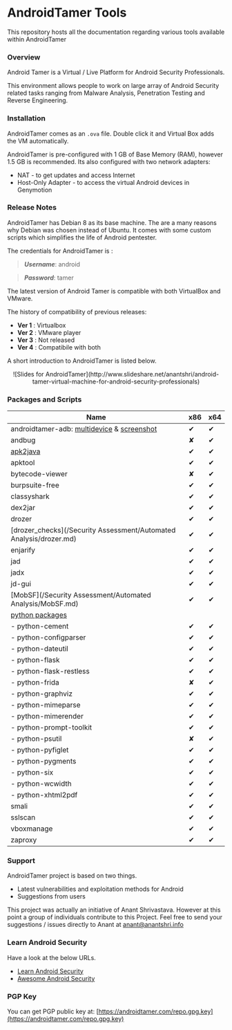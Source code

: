 # AndroidTamer Tools

This repository hosts all the documentation regarding various tools available within AndroidTamer

### Overview

Android Tamer is a Virtual / Live Platform for Android Security Professionals.

This environment allows people to work on large array of Android Security related tasks ranging from Malware Analysis, Penetration Testing and Reverse Engineering.

### Installation

AndroidTamer comes as an `.ova` file. Double click it and Virtual Box adds the VM automatically.

AndroidTamer is pre-configured with 1 GB of Base Memory (RAM), however 1.5 GB is recommended. Its also configured with two network adapters:

- NAT - to get updates and access Internet
- Host-Only Adapter - to access the virtual Android devices in Genymotion

### Release Notes

AndroidTamer has Debian 8 as its base machine. The are a many reasons why Debian was chosen instead of Ubuntu. It comes with some custom scripts which simplifies the life of Android pentester.

The credentials for AndroidTamer is :

> ***Username***: android

> ***Password***: tamer

The latest version of Android Tamer is compatible with both VirtualBox and VMware.

The history of compatibility of previous releases:

- **Ver 1** : Virtualbox
- **Ver 2** : VMware player
- **Ver 3** : Not released
- **Ver 4** : Compatibile with both

A short introduction to AndroidTamer is listed below.

<center>
![Slides for AndroidTamer](http://www.slideshare.net/anantshri/android-tamer-virtual-machine-for-android-security-professionals)
</center>

### Packages and Scripts

Name | x86 | x64
--- | --- | ---
androidtamer-adb: [multidevice](/General/multi_devices) & [screenshot](/General/screenshot.md) | &#10004; | &#10004;
andbug | &#x2718; | &#10004;
[apk2java](/General/decompile.md) | &#10004; | &#10004;
apktool | &#10004; | &#10004;
bytecode-viewer | &#x2718; | &#10004;
burpsuite-free | &#10004; | &#10004;
classyshark | &#10004; | &#10004;
dex2jar | &#10004; | &#10004;
drozer | &#10004; | &#10004;
[drozer_checks](/Security Assessment/Automated Analysis/drozer.md) | &#10004; | &#10004;
enjarify | &#10004; | &#10004;
jad | &#10004; | &#10004;
jadx | &#10004; | &#10004;
jd-gui | &#10004; | &#10004;
[MobSF](/Security Assessment/Automated Analysis/MobSF.md) | &#10004; | &#10004;
[python packages](/General/python_packages.md) | | 
- python-cement | &#10004; | &#10004;
- python-configparser | &#10004; | &#10004;
- python-dateutil | &#10004; | &#10004;
- python-flask | &#10004; | &#10004;
- python-flask-restless | &#10004; | &#10004;
- python-frida | &#x2718; | &#10004;
- python-graphviz | &#10004; | &#10004;
- python-mimeparse | &#10004; | &#10004;
- python-mimerender | &#10004; | &#10004;
- python-prompt-toolkit | &#10004; | &#10004;
- python-psutil | &#x2718; | &#10004;
- python-pyfiglet | &#10004; | &#10004;
- python-pygments | &#10004; | &#10004;
- python-six | &#10004; | &#10004;
- python-wcwidth | &#10004; | &#10004;
- python-xhtml2pdf | &#10004; | &#10004;
smali | &#10004; | &#10004;
sslscan | &#10004; | &#10004;
vboxmanage | &#10004; | &#10004;
zaproxy | &#10004; | &#10004;

### 


### Support

AndroidTamer project is based on two things.

- Latest vulnerabilities and exploitation methods for Android
- Suggestions from users

This project was actually an initiative of Anant Shrivastava. However at this point a group of individuals contribute to this Project. Feel free to send your suggestions / issues directly to Anant at [anant@anantshri.info](mailto:anant@anantshri.info)

### Learn Android Security

Have a look at the below URLs.

- [Learn Android Security](https://androidtamer.com/learn_android_security)
- [Awesome Android Security](https://github.com/ashishb/android-security-awesome)

### PGP Key

You can get PGP public key at: [https://androidtamer.com/repo.gpg.key](https://androidtamer.com/repo.gpg.key)
